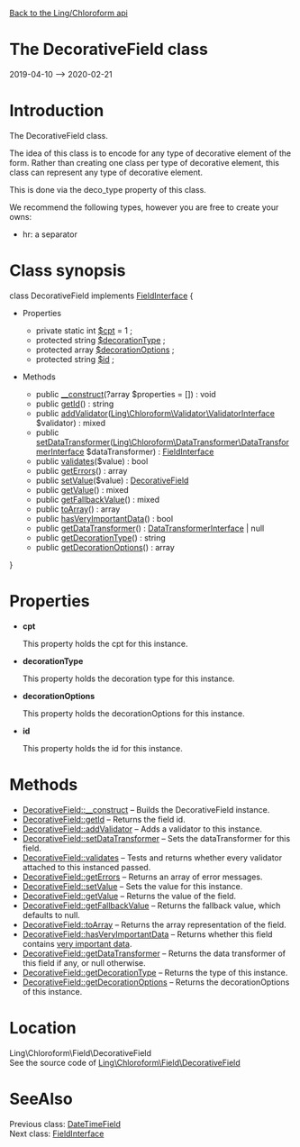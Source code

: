 [Back to the Ling/Chloroform api](https://github.com/lingtalfi/Chloroform/blob/master/doc/api/Ling/Chloroform.md)



The DecorativeField class
================
2019-04-10 --> 2020-02-21






Introduction
============

The DecorativeField class.

The idea of this class is to encode for any type of decorative element of the form.
Rather than creating one class per type of decorative element, this class can represent
any type of decorative element.

This is done via the deco_type property of this class.


We recommend the following types, however you are free to create your owns:

- hr: a separator



Class synopsis
==============


class <span class="pl-k">DecorativeField</span> implements [FieldInterface](https://github.com/lingtalfi/Chloroform/blob/master/doc/api/Ling/Chloroform/Field/FieldInterface.md) {

- Properties
    - private static int [$cpt](#property-cpt) = 1 ;
    - protected string [$decorationType](#property-decorationType) ;
    - protected array [$decorationOptions](#property-decorationOptions) ;
    - protected string [$id](#property-id) ;

- Methods
    - public [__construct](https://github.com/lingtalfi/Chloroform/blob/master/doc/api/Ling/Chloroform/Field/DecorativeField/__construct.md)(?array $properties = []) : void
    - public [getId](https://github.com/lingtalfi/Chloroform/blob/master/doc/api/Ling/Chloroform/Field/DecorativeField/getId.md)() : string
    - public [addValidator](https://github.com/lingtalfi/Chloroform/blob/master/doc/api/Ling/Chloroform/Field/DecorativeField/addValidator.md)([Ling\Chloroform\Validator\ValidatorInterface](https://github.com/lingtalfi/Chloroform/blob/master/doc/api/Ling/Chloroform/Validator/ValidatorInterface.md) $validator) : mixed
    - public [setDataTransformer](https://github.com/lingtalfi/Chloroform/blob/master/doc/api/Ling/Chloroform/Field/DecorativeField/setDataTransformer.md)([Ling\Chloroform\DataTransformer\DataTransformerInterface](https://github.com/lingtalfi/Chloroform/blob/master/doc/api/Ling/Chloroform/DataTransformer/DataTransformerInterface.md) $dataTransformer) : [FieldInterface](https://github.com/lingtalfi/Chloroform/blob/master/doc/api/Ling/Chloroform/Field/FieldInterface.md)
    - public [validates](https://github.com/lingtalfi/Chloroform/blob/master/doc/api/Ling/Chloroform/Field/DecorativeField/validates.md)($value) : bool
    - public [getErrors](https://github.com/lingtalfi/Chloroform/blob/master/doc/api/Ling/Chloroform/Field/DecorativeField/getErrors.md)() : array
    - public [setValue](https://github.com/lingtalfi/Chloroform/blob/master/doc/api/Ling/Chloroform/Field/DecorativeField/setValue.md)($value) : [DecorativeField](https://github.com/lingtalfi/Chloroform/blob/master/doc/api/Ling/Chloroform/Field/DecorativeField.md)
    - public [getValue](https://github.com/lingtalfi/Chloroform/blob/master/doc/api/Ling/Chloroform/Field/DecorativeField/getValue.md)() : mixed
    - public [getFallbackValue](https://github.com/lingtalfi/Chloroform/blob/master/doc/api/Ling/Chloroform/Field/DecorativeField/getFallbackValue.md)() : mixed
    - public [toArray](https://github.com/lingtalfi/Chloroform/blob/master/doc/api/Ling/Chloroform/Field/DecorativeField/toArray.md)() : array
    - public [hasVeryImportantData](https://github.com/lingtalfi/Chloroform/blob/master/doc/api/Ling/Chloroform/Field/DecorativeField/hasVeryImportantData.md)() : bool
    - public [getDataTransformer](https://github.com/lingtalfi/Chloroform/blob/master/doc/api/Ling/Chloroform/Field/DecorativeField/getDataTransformer.md)() : [DataTransformerInterface](https://github.com/lingtalfi/Chloroform/blob/master/doc/api/Ling/Chloroform/DataTransformer/DataTransformerInterface.md) | null
    - public [getDecorationType](https://github.com/lingtalfi/Chloroform/blob/master/doc/api/Ling/Chloroform/Field/DecorativeField/getDecorationType.md)() : string
    - public [getDecorationOptions](https://github.com/lingtalfi/Chloroform/blob/master/doc/api/Ling/Chloroform/Field/DecorativeField/getDecorationOptions.md)() : array

}




Properties
=============

- <span id="property-cpt"><b>cpt</b></span>

    This property holds the cpt for this instance.
    
    

- <span id="property-decorationType"><b>decorationType</b></span>

    This property holds the decoration type for this instance.
    
    

- <span id="property-decorationOptions"><b>decorationOptions</b></span>

    This property holds the decorationOptions for this instance.
    
    

- <span id="property-id"><b>id</b></span>

    This property holds the id for this instance.
    
    



Methods
==============

- [DecorativeField::__construct](https://github.com/lingtalfi/Chloroform/blob/master/doc/api/Ling/Chloroform/Field/DecorativeField/__construct.md) &ndash; Builds the DecorativeField instance.
- [DecorativeField::getId](https://github.com/lingtalfi/Chloroform/blob/master/doc/api/Ling/Chloroform/Field/DecorativeField/getId.md) &ndash; Returns the field id.
- [DecorativeField::addValidator](https://github.com/lingtalfi/Chloroform/blob/master/doc/api/Ling/Chloroform/Field/DecorativeField/addValidator.md) &ndash; Adds a validator to this instance.
- [DecorativeField::setDataTransformer](https://github.com/lingtalfi/Chloroform/blob/master/doc/api/Ling/Chloroform/Field/DecorativeField/setDataTransformer.md) &ndash; Sets the dataTransformer for this field.
- [DecorativeField::validates](https://github.com/lingtalfi/Chloroform/blob/master/doc/api/Ling/Chloroform/Field/DecorativeField/validates.md) &ndash; Tests and returns whether every validator attached to this instanced passed.
- [DecorativeField::getErrors](https://github.com/lingtalfi/Chloroform/blob/master/doc/api/Ling/Chloroform/Field/DecorativeField/getErrors.md) &ndash; Returns an array of error messages.
- [DecorativeField::setValue](https://github.com/lingtalfi/Chloroform/blob/master/doc/api/Ling/Chloroform/Field/DecorativeField/setValue.md) &ndash; Sets the value for this instance.
- [DecorativeField::getValue](https://github.com/lingtalfi/Chloroform/blob/master/doc/api/Ling/Chloroform/Field/DecorativeField/getValue.md) &ndash; Returns the value of the field.
- [DecorativeField::getFallbackValue](https://github.com/lingtalfi/Chloroform/blob/master/doc/api/Ling/Chloroform/Field/DecorativeField/getFallbackValue.md) &ndash; Returns the fallback value, which defaults to null.
- [DecorativeField::toArray](https://github.com/lingtalfi/Chloroform/blob/master/doc/api/Ling/Chloroform/Field/DecorativeField/toArray.md) &ndash; Returns the array representation of the field.
- [DecorativeField::hasVeryImportantData](https://github.com/lingtalfi/Chloroform/blob/master/doc/api/Ling/Chloroform/Field/DecorativeField/hasVeryImportantData.md) &ndash; Returns whether this field contains [very important data](https://github.com/lingtalfi/Chloroform/blob/master/doc/pages/chloroform-discussion.md#the-concept-of-very-important-data).
- [DecorativeField::getDataTransformer](https://github.com/lingtalfi/Chloroform/blob/master/doc/api/Ling/Chloroform/Field/DecorativeField/getDataTransformer.md) &ndash; Returns the data transformer of this field if any, or null otherwise.
- [DecorativeField::getDecorationType](https://github.com/lingtalfi/Chloroform/blob/master/doc/api/Ling/Chloroform/Field/DecorativeField/getDecorationType.md) &ndash; Returns the type of this instance.
- [DecorativeField::getDecorationOptions](https://github.com/lingtalfi/Chloroform/blob/master/doc/api/Ling/Chloroform/Field/DecorativeField/getDecorationOptions.md) &ndash; Returns the decorationOptions of this instance.





Location
=============
Ling\Chloroform\Field\DecorativeField<br>
See the source code of [Ling\Chloroform\Field\DecorativeField](https://github.com/lingtalfi/Chloroform/blob/master/Field/DecorativeField.php)



SeeAlso
==============
Previous class: [DateTimeField](https://github.com/lingtalfi/Chloroform/blob/master/doc/api/Ling/Chloroform/Field/DateTimeField.md)<br>Next class: [FieldInterface](https://github.com/lingtalfi/Chloroform/blob/master/doc/api/Ling/Chloroform/Field/FieldInterface.md)<br>
